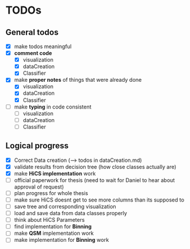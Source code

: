 # TODOs

## General todos

* [x] make todos meaningful
* [x] __comment code__
  * [x] visualization
  * [x] dataCreation
  * [x] Classifier
* [x] make __proper notes__ of things that were already done
  * [x] visualization
  * [x] dataCreation
  * [x] Classifier
* [ ] make __typing__ in code consistent
  * [ ] visualization
  * [ ] dataCreation
  * [ ] Classifier

## Logical progress
* [x] Correct Data creation (--> todos in dataCreation.md)
* [x] validate results from decision tree (how close classes actually are)
* [x] make __HiCS implementation__ work
* [ ] official paperwork for thesis (need to wait for Daniel to hear about approval of 
request)
* [ ] plan progress for whole thesis
* [ ] make sure HiCS doesnt get to see more columns than its supposed to
* [ ] save tree and corresponding visualization
* [ ] load and save data from data classes properly
* [ ] think about HiCS Parameters
* [ ] find implementation for __Binning__
* [ ] make __QSM__ implementation work
* [ ] make implementation for __Binning__ work
